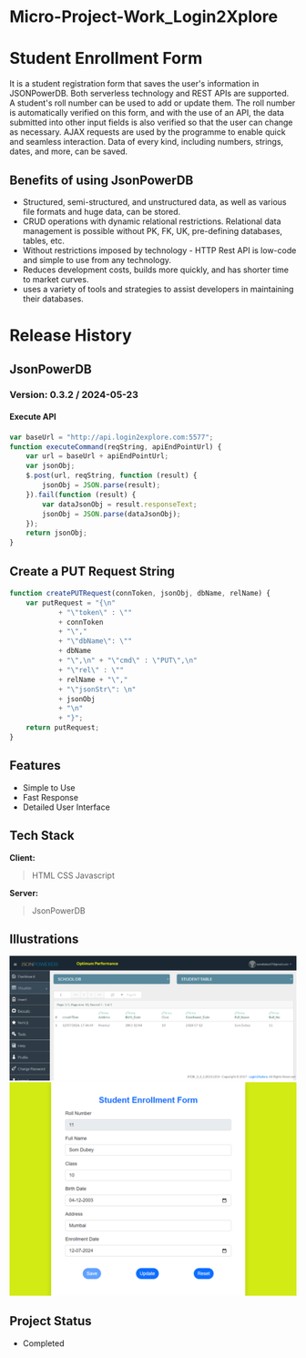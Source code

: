 # Micro-Project-Work_Login2Xplore


# Student Enrollment Form

It is a student registration form that saves the user's information in JSONPowerDB. Both serverless technology and REST APIs are supported. A student's roll number can be used to add or update them. The roll number is automatically verified on this form, and with the use of an API, the data submitted into other input fields is also verified so that the user can change as necessary. AJAX requests are used by the programme to enable quick and seamless interaction. Data of every kind, including numbers, strings, dates, and more, can be saved.

## Benefits of using JsonPowerDB
- Structured, semi-structured, and unstructured data, as well as various file formats and huge data, can be stored.
- CRUD operations with dynamic relational restrictions. Relational data management is possible without PK, FK, UK, pre-defining databases, tables, etc.
- Without restrictions imposed by technology - HTTP Rest API is low-code and simple to use from any technology.
-  Reduces development costs, builds more quickly, and has shorter time to market curves.
-  uses a variety of tools and strategies to assist developers in maintaining their databases.



# Release History

## JsonPowerDB

### Version: 0.3.2 / 2024-05-23

#### Execute API

```javascript
var baseUrl = "http://api.login2explore.com:5577";
function executeCommand(reqString, apiEndPointUrl) {
    var url = baseUrl + apiEndPointUrl;
    var jsonObj;
    $.post(url, reqString, function (result) {
        jsonObj = JSON.parse(result);
    }).fail(function (result) {
        var dataJsonObj = result.responseText;
        jsonObj = JSON.parse(dataJsonObj);
    });
    return jsonObj;
}
```
## Create a PUT Request String

```javascript
function createPUTRequest(connToken, jsonObj, dbName, relName) {
    var putRequest = "{\n"
            + "\"token\" : \""
            + connToken
            + "\","
            + "\"dbName\": \""
            + dbName
            + "\",\n" + "\"cmd\" : \"PUT\",\n"
            + "\"rel\" : \""
            + relName + "\","
            + "\"jsonStr\": \n"
            + jsonObj
            + "\n"
            + "}";
    return putRequest;
}

```
## Features

- Simple to Use
- Fast Response
- Detailed User Interface


## Tech Stack

**Client:** 
>HTML
>CSS
>Javascript

**Server:** 
>JsonPowerDB

## Illustrations
![JsonPowerDB](Login2Xplore/images/jpdb.png)
![Student enrollment form](Login2Xplore/images/student-enrollment-form.png)

## Project Status
- Completed
